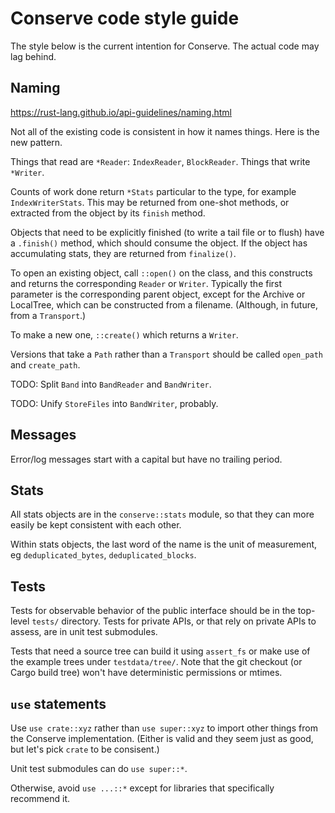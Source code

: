 # Conserve code style guide

The style below is the current intention for Conserve. The actual code may lag
behind.

## Naming

<https://rust-lang.github.io/api-guidelines/naming.html>

Not all of the existing code is consistent in how it names things. Here is the
new pattern.

Things that read are `*Reader`: `IndexReader`, `BlockReader`. Things that write
`*Writer`.

Counts of work done return `*Stats` particular to the type, for example
`IndexWriterStats`. This may be returned from one-shot methods, or extracted
from the object by its `finish` method.

Objects that need to be explicitly finished (to write a tail file or to flush)
have a `.finish()` method, which should consume the object. If the object has
accumulating stats, they are returned from `finalize()`.

To open an existing object, call `::open()` on the class, and this constructs and
returns the corresponding `Reader` or `Writer`. Typically the first parameter is
the corresponding parent object, except for the Archive or LocalTree, which can
be constructed from a filename. (Although, in future, from a `Transport`.)

To make a new one, `::create()` which returns a `Writer`.

Versions that take a `Path` rather than a `Transport` should be called
`open_path` and `create_path`.

TODO: Split `Band` into `BandReader` and `BandWriter`.

TODO: Unify `StoreFiles` into `BandWriter`, probably.

## Messages

Error/log messages start with a capital but have no trailing period.

## Stats

All stats objects are in the `conserve::stats` module, so that they can more
easily be kept consistent with each other.

Within stats objects, the last word of the name is the unit of measurement, eg
`deduplicated_bytes`, `deduplicated_blocks`.

## Tests

Tests for observable behavior of the public interface should be in the top-level
`tests/` directory. Tests for private APIs, or that rely on private APIs to
assess, are in unit test submodules.

Tests that need a source tree can build it using `assert_fs` or make use of the
example trees under `testdata/tree/`. Note that the git checkout (or Cargo
build tree) won't have deterministic permissions or mtimes.

## `use` statements

Use `use crate::xyz` rather than `use super::xyz` to import other things from
the Conserve implementation. (Either is valid and they seem just as good, but
let's pick `crate` to be consisent.)

Unit test submodules can do `use super::*`.

Otherwise, avoid `use ...::*` except for libraries that specifically recommend
it.
